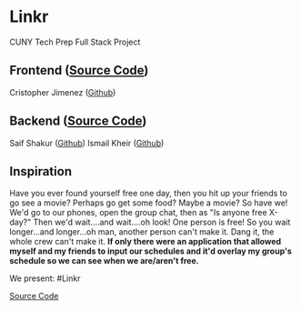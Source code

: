 # Linkr
CUNY Tech Prep Full Stack Project 

## Frontend ([Source Code](https://github.com/crisjimenez120/Linkr-Client))
Cristopher Jimenez ([Github](https://github.com/crisjimenez120/Linkr-Client))

## Backend ([Source Code](https://github.com/crisjimenez120/Linkr-server))
Saif Shakur ([Github](https://github.com/SaifShakur))
Ismail Kheir ([Github](https://github.com/Ishmaelk))

## Inspiration
Have you ever found yourself free one day, then you hit up your friends to go see a movie? Perhaps go get some food? Maybe a movie? So have we! We'd go to our phones, open the group chat, then as "Is anyone free X-day?" Then we'd wait....and wait....oh look! One person is free! So you wait longer...and longer...oh man, another person can't make it. Dang it, the whole crew can't make it. __If only there were an application that allowed myself and my friends to input our schedules and it'd overlay my group's schedule so we can see when we are/aren't free.__ 

We present: #Linkr

[Source Code](https://github.com/crisjimenez120/Linkr-Client)
